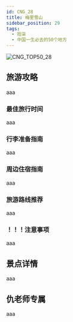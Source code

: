 ```yaml
---
id: CNG_28
title: 梅里雪山
sidebar_position: 29
tags:
  - 拾柒
  - 中国一生必去的50个地方
---
```

![CNG_TOP50_28](/img/love/CNG_TOP50/28.png)

## 旅游攻略

aaa

### 最佳旅行时间

aaa

### 行李准备指南

aaa

### 周边住宿指南

aaa

### 旅游路线推荐

aaa

### ！！！注意事项

aaa

## 景点详情

aaa

## 仇老师专属

aaa
